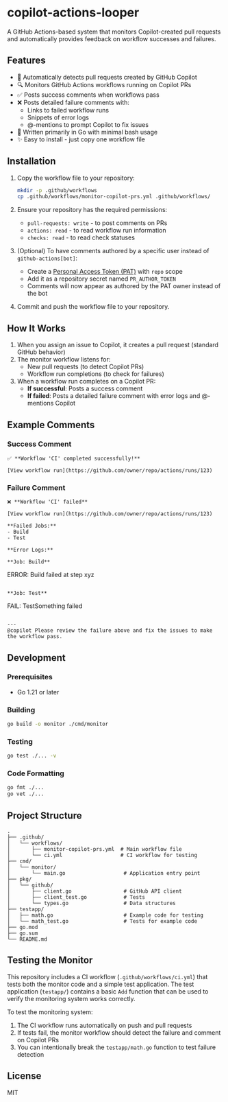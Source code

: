 # copilot-actions-looper

A GitHub Actions-based system that monitors Copilot-created pull requests and automatically provides feedback on workflow successes and failures.

## Features

- 🤖 Automatically detects pull requests created by GitHub Copilot
- 🔍 Monitors GitHub Actions workflows running on Copilot PRs
- ✅ Posts success comments when workflows pass
- ❌ Posts detailed failure comments with:
  - Links to failed workflow runs
  - Snippets of error logs
  - @-mentions to prompt Copilot to fix issues
- 🚀 Written primarily in Go with minimal bash usage
- ✨ Easy to install - just copy one workflow file

## Installation

1. Copy the workflow file to your repository:
   ```bash
   mkdir -p .github/workflows
   cp .github/workflows/monitor-copilot-prs.yml .github/workflows/
   ```

2. Ensure your repository has the required permissions:
   - `pull-requests: write` - to post comments on PRs
   - `actions: read` - to read workflow run information
   - `checks: read` - to read check statuses

3. (Optional) To have comments authored by a specific user instead of `github-actions[bot]`:
   - Create a [Personal Access Token (PAT)](https://github.com/settings/tokens) with `repo` scope
   - Add it as a repository secret named `PR_AUTHOR_TOKEN`
   - Comments will now appear as authored by the PAT owner instead of the bot

4. Commit and push the workflow file to your repository.

## How It Works

1. When you assign an issue to Copilot, it creates a pull request (standard GitHub behavior)
2. The monitor workflow listens for:
   - New pull requests (to detect Copilot PRs)
   - Workflow run completions (to check for failures)
3. When a workflow run completes on a Copilot PR:
   - **If successful**: Posts a success comment
   - **If failed**: Posts a detailed failure comment with error logs and @-mentions Copilot

## Example Comments

### Success Comment
```
✅ **Workflow 'CI' completed successfully!**

[View workflow run](https://github.com/owner/repo/actions/runs/123)
```

### Failure Comment
```
❌ **Workflow 'CI' failed**

[View workflow run](https://github.com/owner/repo/actions/runs/123)

**Failed Jobs:**
- Build
- Test

**Error Logs:**

**Job: Build**
```
ERROR: Build failed at step xyz
```

**Job: Test**
```
FAIL: TestSomething failed
```

---
@copilot Please review the failure above and fix the issues to make the workflow pass.
```

## Development

### Prerequisites
- Go 1.21 or later

### Building
```bash
go build -o monitor ./cmd/monitor
```

### Testing
```bash
go test ./... -v
```

### Code Formatting
```bash
go fmt ./...
go vet ./...
```

## Project Structure

```
.
├── .github/
│   └── workflows/
│       ├── monitor-copilot-prs.yml  # Main workflow file
│       └── ci.yml                   # CI workflow for testing
├── cmd/
│   └── monitor/
│       └── main.go                   # Application entry point
├── pkg/
│   └── github/
│       ├── client.go                 # GitHub API client
│       ├── client_test.go            # Tests
│       └── types.go                  # Data structures
├── testapp/
│   ├── math.go                       # Example code for testing
│   └── math_test.go                  # Tests for example code
├── go.mod
├── go.sum
└── README.md
```

## Testing the Monitor

This repository includes a CI workflow (`.github/workflows/ci.yml`) that tests both the monitor code and a simple test application. The test application (`testapp/`) contains a basic `Add` function that can be used to verify the monitoring system works correctly.

To test the monitoring system:
1. The CI workflow runs automatically on push and pull requests
2. If tests fail, the monitor workflow should detect the failure and comment on Copilot PRs
3. You can intentionally break the `testapp/math.go` function to test failure detection

## License

MIT
